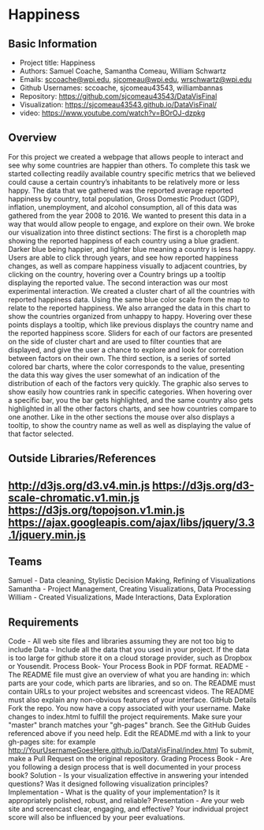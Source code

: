 Happiness
===

Basic Information
---
- Project title: Happiness
- Authors: Samuel Coache, Samantha Comeau, William Schwartz
- Emails: sccoache@wpi.edu, sjcomeau@wpi.edu, wrschwartz@wpi.edu
- Github Usernames: sccoache, sjcomeau43543, williambannas
- Repository: https://github.com/sjcomeau43543/DataVisFinal
- Visualization: https://sjcomeau43543.github.io/DataVisFinal/
- video: https://www.youtube.com/watch?v=BOrOJ-dzpkg

Overview
---
For this project we created a webpage that allows people to interact and see why some countries are happier than others. To complete this task we started collecting readily available country specific metrics that we believed  could cause a certain country’s inhabitants to be relatively more or less happy. The data that we gathered was the reported average reported happiness by country, total population, Gross Domestic Product (GDP), inflation, unemployment, and alcohol consumption, all of this data was gathered from the year 2008 to 2016. We wanted to present this data in a way that would allow people to engage, and explore on their own. We broke our visualization into three distinct sections:
The first is a choropleth map showing the reported happiness of each country using a blue gradient. Darker blue being happier, and lighter blue meaning a country is less happy. Users are able to click through years, and see how reported happiness changes, as well as compare happiness visually to adjacent countries, by clicking on the country, hovering over a Country brings up a tooltip displaying the reported value.
The second interaction was our most experimental interaction. We created a cluster chart of all the countries with reported happiness data. Using the same blue color scale from the map to relate to the reported happiness. We also arranged the data in this chart to show the countries organized from unhappy to happy. Hovering over these points displays a tooltip, which like previous displays the country name and the reported happiness score. Sliders for each of our factors are presented on the side of cluster chart and are used to filter counties that are displayed, and give the user a chance to explore and look for correlation between factors on their own.
The third section, is a series of sorted colored bar charts, where the color corresponds to the value, presenting the data this way gives the user somewhat of an indication of the distribution of each of the factors very quickly. The graphic also serves to show easily how countries rank in specific categories. When hovering over a specific bar, you the bar gets highlighted, and the same country also gets highlighted in all the other factors charts, and  see how countries compare to one another. Like in the other sections the mouse over also displays a tooltip, to show the country name as well as well as displaying the value of that factor selected.



Outside Libraries/References
---
http://d3js.org/d3.v4.min.js
https://d3js.org/d3-scale-chromatic.v1.min.js
https://d3js.org/topojson.v1.min.js
https://ajax.googleapis.com/ajax/libs/jquery/3.3.1/jquery.min.js
---

Teams
---
Samuel - Data cleaning, Stylistic Decision Making, Refining of Visualizations
Samantha - Project Management, Creating Visualizations, Data Processing
William - Created Visualizations, Made Interactions, Data Exploration

Requirements
---
Code - All web site files and libraries assuming they are not too big to include
Data - Include all the data that you used in your project. If the data is too large for github store it on a cloud storage provider, such as Dropbox or Yousendit.
Process Book- Your Process Book in PDF format.
README - The README file must give an overview of what you are handing in: which parts are your code, which parts are libraries, and so on. The README must contain URLs to your project websites and screencast videos. The README must also explain any non-obvious features of your interface.
GitHub Details
Fork the repo. You now have a copy associated with your username.
Make changes to index.html to fulfill the project requirements.
Make sure your "master" branch matches your "gh-pages" branch. See the GitHub Guides referenced above if you need help.
Edit the README.md with a link to your gh-pages site: for example http://YourUsernameGoesHere.github.io/DataVisFinal/index.html
To submit, make a Pull Request on the original repository.
Grading
Process Book - Are you following a design process that is well documented in your process book?
Solution - Is your visualization effective in answering your intended questions? Was it designed following visualization principles?
Implementation - What is the quality of your implementation? Is it appropriately polished, robust, and reliable?
Presentation - Are your web site and screencast clear, engaging, and effective? Your individual project score will also be influenced by your peer evaluations.
